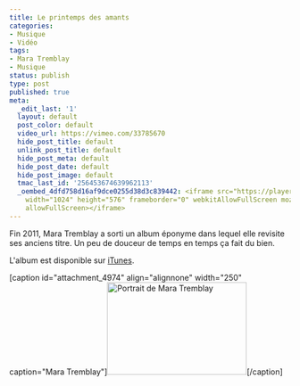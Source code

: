 ```yaml
---
title: Le printemps des amants
categories:
- Musique
- Vidéo
tags:
- Mara Tremblay
- Musique
status: publish
type: post
published: true
meta:
  _edit_last: '1'
  layout: default
  post_color: default
  video_url: https://vimeo.com/33785670
  hide_post_title: default
  unlink_post_title: default
  hide_post_meta: default
  hide_post_date: default
  hide_post_image: default
  tmac_last_id: '256453674639962113'
  _oembed_4dfd758d16af9dce0255d38d3c839442: <iframe src="https://player.vimeo.com/video/33785670"
    width="1024" height="576" frameborder="0" webkitAllowFullScreen mozallowfullscreen
    allowFullScreen></iframe>
---
```

Fin 2011, Mara Tremblay a sorti un album éponyme dans lequel elle revisite ses anciens titre.
Un peu de douceur de temps en temps ça fait du bien.
<!--more-->

L'album est disponible sur <a title="Lien vers l'album dans iTunes" href="https://itunes.apple.com/ch/album/mara-tremblay/id473385910?l=fr">iTunes</a>.

[caption id="attachment_4974" align="alignnone" width="250" caption="Mara Tremblay"]<a href="https://dlgjp9x71cipk.cloudfront.net/2012/01/307855.jpg"><img class="size-medium wp-image-4974 " title="Mara Tremblay" src="https://dlgjp9x71cipk.cloudfront.net/2012/01/307855-250x166.jpg" alt="Portrait de Mara Tremblay" width="250" height="166" /></a>[/caption]
